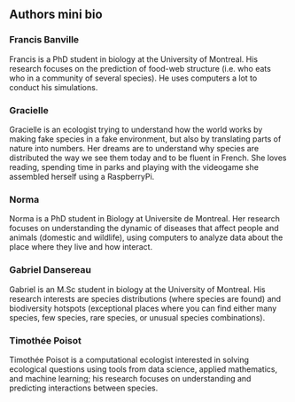 ## Authors mini bio

### Francis Banville

Francis is a PhD student in biology at the University of Montreal. His research focuses on the prediction of food-web structure (i.e. who eats who in a community of several species). He uses computers a lot to conduct his simulations.

### Gracielle
Gracielle is an ecologist trying to understand how the world works by making fake species in a fake environment, but also by translating parts of nature into numbers. Her dreams are to understand why species are distributed the way we see them today and to be fluent in French. She loves reading, spending time in parks and playing with the videogame she assembled herself using a RaspberryPi.

### Norma
Norma is a PhD student in Biology at Universite de Montreal. Her research focuses on understanding the dynamic of diseases that affect people and animals (domestic and wildlife), using computers to analyze data about the place where they live and how interact.

### Gabriel Dansereau

Gabriel is an M.Sc student in biology at the University of Montreal. His research interests are species distributions (where species are found) and biodiversity hotspots (exceptional places where you can find either many species, few species, rare species, or unusual species combinations).

### Timothée Poisot
Timothée Poisot is a computational ecologist interested in solving ecological questions using tools from data science, applied mathematics, and machine learning; his research focuses on understanding and predicting interactions between species.
